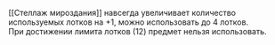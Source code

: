 [[Стеллаж мироздания]] навсегда увеличивает количество используемых лотков на +1, можно использовать до 4 лотков.  
При достижении лимита лотков (12) предмет нельзя использовать.